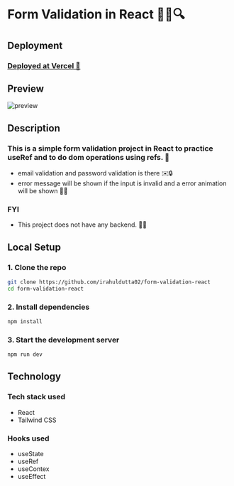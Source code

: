 # Form Validation in React 👨‍💻🔍

## Deployment

### [Deployed at Vercel 🔗](https://form-validation-react-pi.vercel.app/)

## Preview

![preview](https://i.postimg.cc/vZQZYKb5/output.gif)

## Description

### This is a simple form validation project in React to practice useRef and to do dom operations using refs. 🚀
- email validation and password validation is there ✉️🔒
- error message will be shown if the input is invalid and a error animation will be shown 🚨💫

### FYI
- This project does not have any backend. 🚫🔙

## Local Setup

### 1. Clone the repo
```bash
git clone https://github.com/irahuldutta02/form-validation-react
cd form-validation-react
```
### 2. Install dependencies

```bash
npm install
```
### 3. Start the development server

```bash
npm run dev
```

## Technology

### Tech stack used
- React
- Tailwind CSS

### Hooks used
- useState
- useRef
- useContex
- useEffect